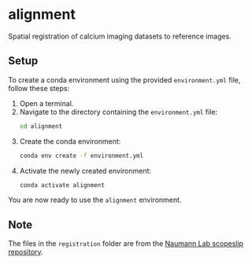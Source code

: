 # alignment
Spatial registration of calcium imaging datasets to reference images.

## Setup

To create a conda environment using the provided `environment.yml` file, follow these steps:

1. Open a terminal.
2. Navigate to the directory containing the `environment.yml` file:
    ```sh
    cd alignment
    ```
3. Create the conda environment:
    ```sh
    conda env create -f environment.yml
    ```
4. Activate the newly created environment:
    ```sh
    conda activate alignment
    ```

You are now ready to use the `alignment` environment.

## Note

The files in the `registration` folder are from the [Naumann Lab scopeslip repository](https://github.com/Naumann-Lab/scopeslip).
